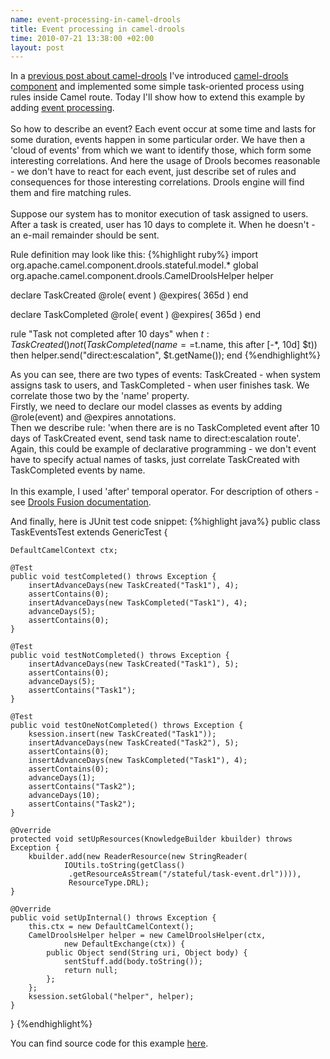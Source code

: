 ```yaml
--- 
name: event-processing-in-camel-drools
title: Event processing in camel-drools
time: 2010-07-21 13:38:00 +02:00
layout: post
---
```

In a <a href="http://touk.pl/blog/?p=146">previous post about camel-drools</a> I've introduced <a href="https://github.com/TouK/camel-drools">camel-drools component</a> and implemented some simple task-oriented process using rules inside Camel route. Today I'll show how to extend this example by adding <a href="http://en.wikipedia.org/wiki/Complex_event_processing">event processing</a>.<br /><br />So how to describe an event? Each event occur at some time and lasts for some duration, events happen in some particular order. We have then a 'cloud of events' from which we want to identify those, which form some interesting correlations. And here the usage of Drools becomes reasonable - we don't have to react for each event, just describe set of rules and consequences for those interesting correlations. Drools engine will find them and fire matching rules.<br /><br />Suppose our system has to monitor execution of task assigned to users. After a task is created, user has 10 days to complete it. When he doesn't - an e-mail remainder should be sent.

Rule definition may look like this:
{%highlight ruby%}
import org.apache.camel.component.drools.stateful.model.*
global org.apache.camel.component.drools.CamelDroolsHelper helper

declare TaskCreated
    @role( event )
    @expires( 365d )
end


declare TaskCompleted
    @role( event )
    @expires( 365d )
end

rule "Task not completed after 10 days"
    when
       $t : TaskCreated()
       not(TaskCompleted(name==$t.name, this after [-*, 10d] $t))
    then
       helper.send("direct:escalation", $t.getName());
end 
{%endhighlight%}

As you can see, there are two types of events: TaskCreated - when system assigns task to users, and TaskCompleted - when user finishes task. We correlate those two by the 'name' property.<br />Firstly, we need to declare our model classes as events by adding @role(event) and @expires annotations.<br />Then we describe rule: 'when there are is no TaskCompleted event after 10 days of TaskCreated event, send task name to direct:escalation route'. Again, this could be example of declarative programming - we don't event have to specify actual names of tasks, just correlate TaskCreated with TaskCompleted events by name.<br /><br />In this example, I used 'after' temporal operator. For description of others - see <a href="http://downloads.jboss.com/drools/docs/5.0.1.26597.FINAL/drools-fusion/html/ch02.html#d0e558">Drools Fusion documentation</a>.

And finally, here is JUnit test code snippet:
{%highlight java%}
public class TaskEventsTest extends GenericTest {

    DefaultCamelContext ctx;

    @Test
    public void testCompleted() throws Exception {
        insertAdvanceDays(new TaskCreated("Task1"), 4);
        assertContains(0);
        insertAdvanceDays(new TaskCompleted("Task1"), 4);
        advanceDays(5);
        assertContains(0);
    }

    @Test
    public void testNotCompleted() throws Exception {
        insertAdvanceDays(new TaskCreated("Task1"), 5);
        assertContains(0);
        advanceDays(5);
        assertContains("Task1");
    }

    @Test
    public void testOneNotCompleted() throws Exception {
        ksession.insert(new TaskCreated("Task1"));
        insertAdvanceDays(new TaskCreated("Task2"), 5);
        assertContains(0);
        insertAdvanceDays(new TaskCompleted("Task1"), 4);
        assertContains(0);
        advanceDays(1);
        assertContains("Task2");
        advanceDays(10);
        assertContains("Task2");
    }
    
    @Override
    protected void setUpResources(KnowledgeBuilder kbuilder) throws Exception {
        kbuilder.add(new ReaderResource(new StringReader(
                IOUtils.toString(getClass()
                 .getResourceAsStream("/stateful/task-event.drl")))), 
                 ResourceType.DRL);
    }
    
    @Override
    public void setUpInternal() throws Exception {
        this.ctx = new DefaultCamelContext();
        CamelDroolsHelper helper = new CamelDroolsHelper(ctx, 
                new DefaultExchange(ctx)) {
            public Object send(String uri, Object body) {
                sentStuff.add(body.toString());
                return null;
            };
        };
        ksession.setGlobal("helper", helper);
    }
}
{%endhighlight%}

You can find source code for this example <a href="https://github.com/TouK/camel-drools/blob/master/src/test/resources/stateful/task-event.drl">here</a>.
